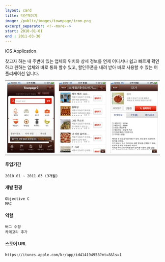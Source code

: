 ```yaml
---
layout: card
title: 타운페이지
image: /public/images/townpage/icon.png
excerpt_separator: <!--more-->
start: 2010-01-01
end : 2011-03-30
---
```

iOS Application
<!--more-->

찾고자 하는 내 주변에 있는 업체의 위치와 상세 정보를 언제 어디서나 쉽고 빠르게 확인하고 원하는 업체와 바로 통화 할수 있고, 할인쿠폰을 내려 받아 바로 사용할 수 있는 어플리케이션 입니다.

<table>
<tr>
<td>
<img src="/public/images/townpage/tp_01.jpeg">
</td>
<td>
<img src="/public/images/townpage/tp_02.jpeg">
</td>
<td>
<img src="/public/images/townpage/tp_03.jpeg">
</td>
</tr>
</table>


#### 투입기간
    2010.01 ~ 2011.03 (3개월)

#### 개발 환경
    Objective C
    MRC

#### 역할
    버그 수정
    카테고리 추가

#### 스토어 URL
    https://itunes.apple.com/kr/app/id414194958?mt=8&ls=1
